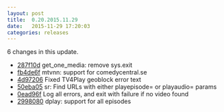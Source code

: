 ```yaml
---
layout: post
title:  0.20.2015.11.29
date:   2015-11-29 17:20:03
categories: releases
---
```


6 changes in this update.

* [287f10d](https://github.com/spaam/svtplay-dl/commit/287f10d) get_one_media: remove sys.exit
* [fb4de6f](https://github.com/spaam/svtplay-dl/commit/fb4de6f) mtvnn: support for comedycentral.se
* [4d97206](https://github.com/spaam/svtplay-dl/commit/4d97206) Fixed TV4Play geoblock error text
* [50eba05](https://github.com/spaam/svtplay-dl/commit/50eba05) sr: Find URLs with either playepisode= or playaudio= params
* [0ead96f](https://github.com/spaam/svtplay-dl/commit/0ead96f) Log all errors, and exit with failure if no video found
* [2998080](https://github.com/spaam/svtplay-dl/commit/2998080) dplay: support for all episodes
